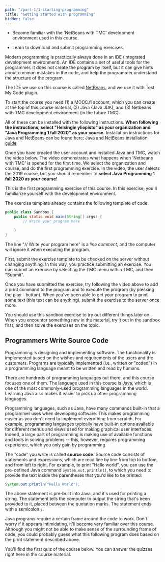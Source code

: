 ```yaml
---
path: "/part-1/1-starting-programming"
title: "Getting started with programming"
hidden: false
---
```


<text-box variant='learningObjectives' name='Learning Objectives'>

<!-- - Tutustut kurssilla käytettyyn NetBeans with TMC -ohjelmointiympäristöön. -->

- Become familiar with the 'NetBeans with TMC' development environment used in this course.

<!-- - Opit lataamaan ja palauttamaan kurssin ohjelmointitehtäviä. -->

- Learn to download and submit programming exercises.

</text-box>

<quiz id="13a7f727-6c4d-5bb0-b152-5682e4db7c41"></quiz>

<!-- Nykyaikainen ohjelmointi tapahtuu lähes poikkeuksetta ohjelmointiympäristössä. Ohjelmointiympäristö sisältää joukon ohjelmoijaa auttavia aputoimintoja. Se ei rakenna ohjelmaa ohjelmoijan puolesta, mutta se muunmuassa vinkkaa helpoista virheistä ohjelmakoodissa ja auttaa ohjelmoijaa hahmottamaan ohjelman rakennetta. -->

Modern programming is practically always done in an IDE (integrated development environment). An IDE contains a set of useful tools for the programmer. It does not create the program by itself, but it can give hints about common mistakes in the code, and help the programmer understand the structure of the program.

<!-- Käytämme tällä kurssilla [NetBeans](https://netbeans.apache.org)-nimistä ohjelmointiympäristöä sekä siihen liitettävää Test My Code -liitännäistä. -->

The IDE we use on this course is called [NetBeans](https://netbeans.apache.org), and we use it with Test My Code plugin.

<!-- Tarvitset kurssin aloittamiseen (1) käyttäjätunnuksen kurssilla käytettyyn TMC-järjestelmään, (2) Javan (Java JDK), ja (3) NetBeans with TMC -ohjelmointiympäristön (jatkossa TMC). Näiden asentaminen onnistuu seuraavia ohjeita noudattamalla. -->

To start the course you need (1) a MOOC.fi account, which you can create at the top of this course material, (2) Java (Java JDK), and (3) Netbeans with TMC development environment (in the future TMC).

All of these can be installed with the following instructions. **When following the instructions, select "Helsingin yliopisto" as your organization and "Java Programming 1 fall 2020" as your course.** Installation instructions for Java and NetBeans can be found here: [Java and NetBeans installation guide](https://www.mooc.fi/en/installation/netbeans)

<!-- Kun olet luonut käyttäjätunnuksen ja asentanut Javan ja TMC:n, katso alla oleva video. Video näyttää mitä tapahtuu kun NetBeans with TMC -ohjelmointiympäristö käynnistetään ensimmäistä kertaa. Videolla valitaan organisaatio ja kurssi, sekä tehdään ensimmäinen ohjelmointitehtävä. -->

Once you have created the user account and installed Java and TMC, watch the video below. The video demonstrates what happens when 'Netbeans with TMC' is opened for the first time. We select the organization and course, and do the first programming exercise. In the video, the user selects the 2019 course, but you should remember to **select Java Programming 1 fall 2020 as your course**!

<youtube id="zvE8XA8D0gE"></youtube>

<!-- Alla on kurssin ensimmäinen ohjelmointitehtävä. Tutustut tehtävässä käytettyyn ohjelmointiympäristöön. -->

This is the first programming exercise of this course. In this exercise, you'll familiarize yourself with the development environment.

<programming-exercise name='Sandbox' tmcname='part01-Part01_01.Sandbox'>

<!-- Tehtäväpohjassa on seuraavanlainen ohjelmarunko: -->

The exercise template already contains the following template of code:

```java
public class Sandbox {
    public static void main(String[] args) {
        // Write your program here

    }
}
```

<!-- Rivi "// Kirjoita ohjelmasi tähän alle" on _kommenttirivi_, jota tietokone ei ota huomioon ohjelmaa suoritettaessa. -->

The line "// Write your program here" is a _line comment_, and the computer will ignore it when executing the program.

<!-- Palauta tehtäväpohja palvelimen tarkastettavaksi ensin ilman minkäänlaisia muutoksia. Tällä tavoin harjoittelet tehtävän palauttamista. Tehtävän palauttaminen onnistuu valitsemalla TMC:ssä valikon TMC sekä sieltä kohdan "Submit". -->

First, submit the exercise template to be checked on the server without changing anything. In this way, you practice submitting an exercise. You can submit an exercise by selecting the TMC menu within TMC, and then "Submit".

<!-- Kun olet saanut tehtävän palautettua, kokeile yllä olevaa videota noudattaen tulostuskomennon lisäämistä ohjelmaan ja ohjelman suorittamista (play-napin painaminen). Kun saat ohjelman tulostamaan tekstiä (teksti voi olla mitä tahansa), palauta tehtävä vielä kertaalleen palvelimelle. -->

Once you have submitted the exercise, try following the video above to add a print command to the program and to execute the program (by pressing the play - button). When you've been able to get your program to print some text (this text can be anything), submit the exercise to the server once more.

<!-- Käytä tätä hiekkalaatikkotehtävää jatkossa erilaisten kokeilujen tekemiseen. Kun kohtaat materiaalissa uuden asian, kokeile sitä ensin hiekkalaatikossa, ja lähde sitten ratkaisemaan asiaan liittyviä tehtäviä. -->

You should use this sandbox exercise to try out different things later on. When you encounter something new in the material, try it out in the sandbox first, and then solve the exercises on the topic.

</programming-exercise>

## Programmers Write Source Code

<!-- Ohjelmointi on ohjelmistojen suunnittelua ja toteutusta. Toteutettava toiminnallisuus määräytyy ohjelmiston tilaajien ja käyttäjien toiveiden ja vaatimusten perusteella. Ohjelmia toteutetaan (eli kirjoitetaan tai "koodataan") tyypillisesti ihmisten kirjoitettavaksi ja luettavaksi tarkoitetulla ohjelmointikielellä. -->

Programming is designing and implementing software. The functionality is implemented based on the wishes and requirements of the users and the customers. Programs are typically implemented (i.e., written or "coded") in a programming language meant to be written and read by humans.

<!-- Ohjelmointikieliä on satoja ja tällä kurssilla keskitytään näistä kielistä yhteen. Kurssin kielenä on [Java](<https://en.wikipedia.org/wiki/Java_(programming_language)>), joka on yksi maailman eniten käytetyistä ohjelmointikielistä. Javaa tuntevan on myös helppo oppia uusia ohjelmointikieliä. -->

There are hundreds of programming languages out there, and this course focuses one of them. The language used in this course is [Java](<https://en.wikipedia.org/wiki/Java_(programming_language)>), which is one of the most commonly-used programming languages in the world. Learning Java also makes it easier to pick up other programming languages.

<!-- Ohjelmointikielet kuten Java tarjoavat suuren määrän valmiita komentoja, joita ohjelmoija käyttää ohjelmistoja luodessa. Tämä helpottaa ohjelmointia, sillä aivan kaikkea ei tarvitse toteuttaa alusta lähtien. Esimerkiksi graafisia käyttöliittymiä toteutettaessa ohjelmointikielillä on tyypillisesti valmiita toiminnallisuuksia erilaisten valikoiden ja näkymien luomiseen. Iso osa ohjelmoinnista onkin ohjelmointikielen valmiiksi tarjoamien komentojen soveltamista ongelmien ratkaisuissa -- tämä toisaalta vaatii ohjelmointirutiinia, joka kehittyy vain ohjelmoimalla. -->

Programming languages, such as Java, have many commands built-in that a programmer uses when developing software. This makes programming easier as you don't need to implement everything from scratch. For example, programming languages typically have built-in options available for different menus and views used for making graphical user interfaces. Indeed, a large part of programming is making use of available functions and tools in solving problems -- this, however, requires programming experience, which you only gain by programming.

<!-- Kirjoitettua "koodia" kutsutaan **lähdekoodiksi**. Lähdekoodi koostuu lauseista (statement) ja lausekkeista (expression), joita yleensä voidaan lukea rivi riviltä ylhäältä alaspäin ja vasemmalta oikealle. Esimerkiksi tekstin "Hei maailma" tulostuksessa käytetään Java-ohjelmointikielen valmista komentoa `System.out.println()`, jolle kerrotaan sulkujen sisälle tulostettava teksti. -->

The "code" you write is called **source code**. Source code consists of statements and expressions, which are read line by line from top to bottom, and from left to right. For example, to print "Hello world", you can use the pre-defined Java command `System.out.println()`, to which you need to provide the text inside the parentheses that you'd like to be printed:

```java
System.out.println("Hello World");
```

<!-- Yllä oleva lause on Java-ohjelmointikielen valmiiksi tarjoama komento, jota käytetään merkkijonon tulostamiseen. Komento käytännössä käskee tietokonetta tulostamaan sille sulkeiden sisällä lainausmerkeissä (joita ohjelmoijat kutsuvat usein 'hipsuiksi') annetun merkkijonon. Lauseen loppuun kirjoitetaan puolipiste `;`. -->

The above statement is pre-built into Java, and it's used for printing a string. The statement tells the computer to output the string that's been provided to it, placed between the quotation marks. The statement ends with a semicolon `;`.

<!-- Java-ohjelmat vaativat toimiakseen ohjelmarungon, joka tulee kurssin aikana tutuksi. Vaikket ohjelmarunkoa vielä tunne, voit jo yllä kuvatun tulostuslauseen perusteella arvata seuraavan ohjelman mahdollisen toiminnan. -->

Java programs require a certain frame around the code to work. Don't worry if it appears intimidating, it'll become very familiar over this course. Although you might not be able to make sense of the surrounding frame of code, you could probably guess what this following program does based on the print statement described above.


<!-- Alla on kurssin ensimmäinen kyselytehtävä. Kyselytehtäviin vastataan suoraan kurssimateriaalissa. -->

You'll find the first quiz of the course below. You can answer the quizzes right here in the course material.

<quiz id="d8b382e3-8210-59a6-a447-30d98ad97526"></quiz>
